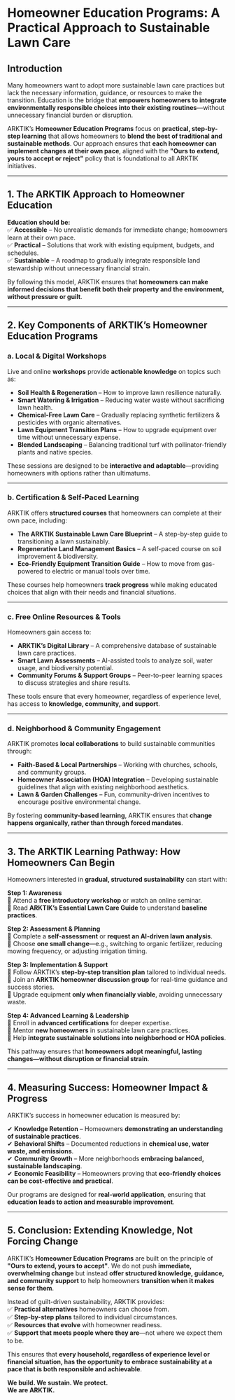 # Homeowner Education Programs: A Practical Approach to Sustainable Lawn Care  

## Introduction  

Many homeowners want to adopt more sustainable lawn care practices but lack the necessary information, guidance, or resources to make the transition. Education is the bridge that **empowers homeowners to integrate environmentally responsible choices into their existing routines**—without unnecessary financial burden or disruption.  

ARKTIK’s **Homeowner Education Programs** focus on **practical, step-by-step learning** that allows homeowners to **blend the best of traditional and sustainable methods**. Our approach ensures that **each homeowner can implement changes at their own pace**, aligned with the **"Ours to extend, yours to accept or reject"** policy that is foundational to all ARKTIK initiatives.

---

## 1. The ARKTIK Approach to Homeowner Education  

**Education should be:**  
✅ **Accessible** – No unrealistic demands for immediate change; homeowners learn at their own pace.  
✅ **Practical** – Solutions that work with existing equipment, budgets, and schedules.  
✅ **Sustainable** – A roadmap to gradually integrate responsible land stewardship without unnecessary financial strain.  

By following this model, ARKTIK ensures that **homeowners can make informed decisions that benefit both their property and the environment, without pressure or guilt**.

---

## 2. Key Components of ARKTIK’s Homeowner Education Programs  

### **a. Local & Digital Workshops**  
Live and online **workshops** provide **actionable knowledge** on topics such as:  
- **Soil Health & Regeneration** – How to improve lawn resilience naturally.  
- **Smart Watering & Irrigation** – Reducing water waste without sacrificing lawn health.  
- **Chemical-Free Lawn Care** – Gradually replacing synthetic fertilizers & pesticides with organic alternatives.  
- **Lawn Equipment Transition Plans** – How to upgrade equipment over time without unnecessary expense.  
- **Blended Landscaping** – Balancing traditional turf with pollinator-friendly plants and native species.  

These sessions are designed to be **interactive and adaptable**—providing homeowners with options rather than ultimatums.  

---

### **b. Certification & Self-Paced Learning**  
ARKTIK offers **structured courses** that homeowners can complete at their own pace, including:  
- **The ARKTIK Sustainable Lawn Care Blueprint** – A step-by-step guide to transitioning a lawn sustainably.  
- **Regenerative Land Management Basics** – A self-paced course on soil improvement & biodiversity.  
- **Eco-Friendly Equipment Transition Guide** – How to move from gas-powered to electric or manual tools over time.  

These courses help homeowners **track progress** while making educated choices that align with their needs and financial situations.  

---

### **c. Free Online Resources & Tools**  
Homeowners gain access to:  
- **ARKTIK’s Digital Library** – A comprehensive database of sustainable lawn care practices.  
- **Smart Lawn Assessments** – AI-assisted tools to analyze soil, water usage, and biodiversity potential.  
- **Community Forums & Support Groups** – Peer-to-peer learning spaces to discuss strategies and share results.  

These tools ensure that every homeowner, regardless of experience level, has access to **knowledge, community, and support**.

---

### **d. Neighborhood & Community Engagement**  
ARKTIK promotes **local collaborations** to build sustainable communities through:  
- **Faith-Based & Local Partnerships** – Working with churches, schools, and community groups.  
- **Homeowner Association (HOA) Integration** – Developing sustainable guidelines that align with existing neighborhood aesthetics.  
- **Lawn & Garden Challenges** – Fun, community-driven incentives to encourage positive environmental change.  

By fostering **community-based learning**, ARKTIK ensures that **change happens organically, rather than through forced mandates**.

---

## 3. The ARKTIK Learning Pathway: How Homeowners Can Begin  

Homeowners interested in **gradual, structured sustainability** can start with:  

**Step 1: Awareness**  
📌 Attend a **free introductory workshop** or watch an online seminar.  
📌 Read **ARKTIK’s Essential Lawn Care Guide** to understand **baseline practices**.  

**Step 2: Assessment & Planning**  
📌 Complete a **self-assessment** or **request an AI-driven lawn analysis**.  
📌 Choose **one small change**—e.g., switching to organic fertilizer, reducing mowing frequency, or adjusting irrigation timing.  

**Step 3: Implementation & Support**  
📌 Follow ARKTIK’s **step-by-step transition plan** tailored to individual needs.  
📌 Join an **ARKTIK homeowner discussion group** for real-time guidance and success stories.  
📌 Upgrade equipment **only when financially viable**, avoiding unnecessary waste.  

**Step 4: Advanced Learning & Leadership**  
📌 Enroll in **advanced certifications** for deeper expertise.  
📌 Mentor **new homeowners** in sustainable lawn care practices.  
📌 Help **integrate sustainable solutions into neighborhood or HOA policies**.  

This pathway ensures that **homeowners adopt meaningful, lasting changes—without disruption or financial strain**.

---

## 4. Measuring Success: Homeowner Impact & Progress  

ARKTIK’s success in homeowner education is measured by:  

✔ **Knowledge Retention** – Homeowners **demonstrating an understanding of sustainable practices**.  
✔ **Behavioral Shifts** – Documented reductions in **chemical use, water waste, and emissions**.  
✔ **Community Growth** – More neighborhoods **embracing balanced, sustainable landscaping**.  
✔ **Economic Feasibility** – Homeowners proving that **eco-friendly choices can be cost-effective and practical**.  

Our programs are designed for **real-world application**, ensuring that **education leads to action and measurable improvement**.

---

## 5. Conclusion: Extending Knowledge, Not Forcing Change  

ARKTIK’s **Homeowner Education Programs** are built on the principle of **"Ours to extend, yours to accept"**. We do not push **immediate, overwhelming change** but instead **offer structured knowledge, guidance, and community support** to help homeowners **transition when it makes sense for them**.

Instead of guilt-driven sustainability, ARKTIK provides:  
✅ **Practical alternatives** homeowners can choose from.  
✅ **Step-by-step plans** tailored to individual circumstances.  
✅ **Resources that evolve** with homeowner readiness.  
✅ **Support that meets people where they are**—not where we expect them to be.  

This ensures that **every household, regardless of experience level or financial situation, has the opportunity to embrace sustainability at a pace that is both responsible and achievable**.

**We build. We sustain. We protect.**  
**We are ARKTIK.**
